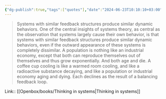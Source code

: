 ```yaml
---
{"dg-publish":true,"tags":["quotes"],"date":"2024-06-23T10:10:10+03:00","title":"systems with similar feedback structures produce similar dynamic behaviors","modified_at":"2024-09-18T16:06:08+03:00","aliases":"systems with similar feedback structures produce similar dynamic behaviors","dg-path":"/quotes/202406231010.md","permalink":"/quotes/202406231010/","dgPassFrontmatter":true}
---
```



> Systems with similar feedback structures produce similar dynamic behaviors. One of the central insights of systems theory, as central as the observation that systems largely cause their own behavior, is that systems with similar feedback structures produce similar dynamic behaviors, even if the outward appearance of these systems is completely dissimilar. A population is nothing like an industrial economy, except that both can reproduce themselves out of themselves and thus grow exponentially. And both age and die. A coffee cup cooling is like a warmed room cooling, and like a radioactive substance decaying, and like a population or industrial economy aging and dying. Each declines as the result of a balancing feedback loop.

Link:: [[Openbox/books/Thinking in systems\|Thinking in systems]]
